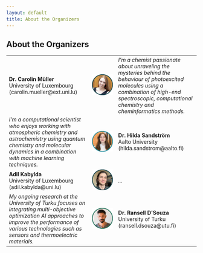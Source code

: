 ```yaml
---
layout: default
title: About the Organizers
---
```


## About the Organizers

<table>
    <tr> </tr>
<tr>
  <td width="300"> <b>Dr. Carolin Müller</b> <br> University of Luxembourg <br> (carolin.mueller@ext.uni.lu) </td>
  <td width="260"> 
    <img width=250 src='https://raw.githubusercontent.com/ESTML/ESTML.github.io/main/assets/img/carolin_mueller.png'> 
  </td>
  <td width="300"> <i> I’m a chemist passionate about unraveling the mysteries behind the behaviour of photoexcited molecules using a combination of high-end spectroscopic, computational chemistry and cheminformatics methods. </i> </td>
</tr>
<tr>
  <td width="300"> <i> I’m a computational scientist who enjoys working with atmospheric chemistry and astrochemistry using quantum chemistry and molecular dynamics in a combination with machine learning techniques.  </i> </td>
  <td width="260"> 
    <img width=250 src='https://raw.githubusercontent.com/ESTML/ESTML.github.io/main/assets/img/hilda_sandstroem.png'> 
  </td>
  <td width="300"> <b>Dr. Hilda Sandström</b> <br> Aalto University <br> (hilda.sandstrom@aalto.fi) </td>
</tr>
<tr>
  <td width="300"> <b> Adil Kabylda</b> <br> University of Luxembourg <br> (adil.kabylda@uni.lu) </td>
  <td width="260"> 
    <img width=250 src='https://raw.githubusercontent.com/ESTML/ESTML.github.io/main/assets/img/adil_kabylda.png'> 
  </td>
  <td width="300"> <i> ... </i> </td>
</tr>
<tr>
  <td width="300"> <i> My ongoing research at the University of Turku focuses on integrating multi-objective optimization AI approaches to improve the performance of various technologies such as sensors and thermoelectric materials. </i> </td>
  <td width="260"> 
    <img width=250 src='https://raw.githubusercontent.com/ESTML/ESTML.github.io/main/assets/img/ransell_dsouza.png'> 
  </td>
  <td width="300"> <b>Dr. Ransell D'Souza</b> <br> University of Turku <br> (ransell.dsouza@utu.fi) </td>
</tr>

</table>
